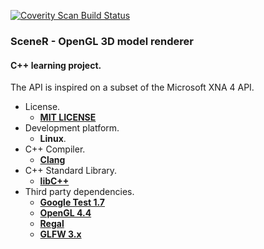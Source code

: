 [![Coverity Scan Build Status](https://scan.coverity.com/projects/5704/badge.svg)](https://scan.coverity.com/projects/5704)

### SceneR - OpenGL 3D model renderer

#### C++ learning project.
The API is inspired on a subset of the Microsoft XNA 4 API.

* License.
    * [**MIT LICENSE**](http://opensource.org/licenses/MIT)
* Development platform.
    * **Linux**.
* C++ Compiler.
    * [**Clang**](http://clang.llvm.org/)
* C++ Standard Library.
    * [**libC++**](http://libcxx.llvm.org/)
* Third party dependencies.
    * [**Google Test 1.7**](https://code.google.com/p/googletest/)
    * [**OpenGL 4.4**](https://www.khronos.org/opengl/)
    * [**Regal**](https://github.com/p3/regal)
    * [**GLFW 3.x**](http://www.glfw.org/)
